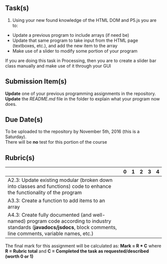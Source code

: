 
Task(s)
-------
1. Using your new found knowledge of the HTML DOM and P5.js you are to:
  * Update a previous program to include arrays (if need be)
  * Update that same program to take input from the HTML page (textboxes, etc.), and add the new item to the array
  * Make use of a slider to modify some portion of your program
  
If you are doing this task in Processing, then you are to create a slider bar class manually and make use of it through your GUI

Submission Item(s)
------------------
**Update** one of your previous programming assignments in the repository.  
**Update** the _README.md_ file in the folder to explain what your program now does.

Due Date(s)
-------------
To be uploaded to the repository by November 5th, 2016 (this is a Saturday).  
There will be **no** test for this portion of the course

Rubric(s)
---------

|                                          | 0    | 1    | 2    | 3    | 4    |
| ---------------------------------------- | ---- | ---- | ---- | ---- | ---- |
| A2.3: Update existing modular (broken down into classes and functions) code to enhance the functionality of the program |      |      |      |      |      |
| A3.3: Create a function to add items to an array  |      |      |      |      |      |
| A4.3: Create fully documented (and well-named) program code according to industry standards (**javadocs/jsdocs**, block comments, line comments, variable names, etc.) |      |      |      |      |      |

The final mark for this assignment will be calculated as: __Mark = R * C__ where **R = Rubric total** and **C = Completed the task as requested/described (worth 0 or 1)**
